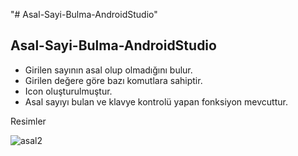 "# Asal-Sayi-Bulma-AndroidStudio" 
## Asal-Sayi-Bulma-AndroidStudio
* Girilen sayının asal olup olmadığını bulur.
* Girilen değere göre bazı komutlara sahiptir.
* Icon oluşturulmuştur.
* Asal sayıyı bulan ve klavye kontrolü yapan fonksiyon mevcuttur.

Resimler


![asal2](https://user-images.githubusercontent.com/58858983/86463318-f33d0400-bd35-11ea-9760-aefafe99cdc8.png)
